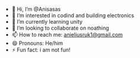 - 👋 Hi, I’m @Anisasas
- 👀 I’m interested in codind and building electronics
- 🌱 I’m currently learning unity
- 💞️ I’m looking to collaborate on noathing
- 📫 How to reach me: anieliusruk1@gmail.com
- 😄 Pronouns: He/him
- ⚡ Fun fact: i am not fun!

<!---
Anisasas/Anisasas is a ✨ special ✨ repository because its `README.md` (this file) appears on your GitHub profile.
You can click the Preview link to take a look at your changes.
--->
